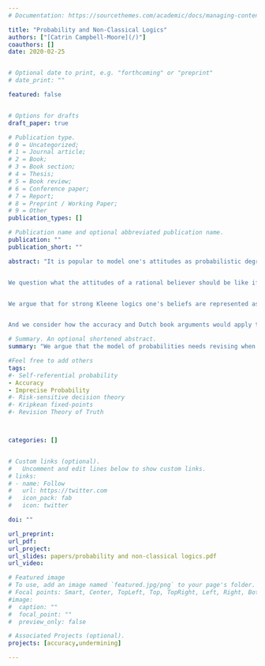 ```yaml
---
# Documentation: https://sourcethemes.com/academic/docs/managing-content/

title: "Probability and Non-Classical Logics"
authors: ["[Catrin Campbell-Moore](/)"]
coauthors: []
date: 2020-02-25


# Optional date to print, e.g. "forthcoming" or "preprint"
# date_print: ""

featured: false


# Options for drafts
draft_paper: true

# Publication type.
# 0 = Uncategorized;
# 1 = Journal article;
# 2 = Book;
# 3 = Book section;
# 4 = Thesis;
# 5 = Book review;
# 6 = Conference paper;
# 7 = Report;
# 8 = Preprint / Working Paper;
# 9 = Other
publication_types: []

# Publication name and optional abbreviated publication name.
publication: ""
publication_short: ""

abstract: "It is popular to model one's attitudes as probabilistic degrees of belief; and various arguments are given for this, such as the Dutch book argument or accuracy argument. However, this model and the corresponding justifications assume classical logic; e.g. someone should have degree of belief 1 that the wall is either red or not red -- but perhaps the wall is vaguely red and some alternative attitude should be allowed.


We question what the attitudes of a rational believer should be like if the underlying logic is non-classical. And we argue that we need to more radically revise the picture of probabilistic belief, they should no longer simply assign numerical values to sentences.


We argue that for strong Kleene logics one's beliefs are represented as a pair of numerical values, and for supervaluational logic, one should adopt sets of probabilities, i.e. so-called imprecise probabilities.


And we consider how the accuracy and Dutch book arguments would apply to these alternative models of belief. "

# Summary. An optional shortened abstract.
summary: "We argue that the model of probabilities needs revising when non-classical logics are considered. For strong-Kleene logic we suggest a belief-pair, and for supervaluational logic adopt imprecise probability."

#Feel free to add others
tags:
#- Self-referential probability
- Accuracy
- Imprecise Probability
#- Risk-sensitive decision theory
#- Kripkean fixed-points
#- Revision Theory of Truth



categories: []


# Custom links (optional).
#   Uncomment and edit lines below to show custom links.
# links:
# - name: Follow
#   url: https://twitter.com
#   icon_pack: fab
#   icon: twitter

doi: ""

url_preprint:
url_pdf:
url_project:
url_slides: papers/probability and non-classical logics.pdf
url_video:

# Featured image
# To use, add an image named `featured.jpg/png` to your page's folder.
# Focal points: Smart, Center, TopLeft, Top, TopRight, Left, Right, BottomLeft, Bottom, BottomRight.
#image:
#  caption: ""
#  focal_point: ""
#  preview_only: false

# Associated Projects (optional).
projects: [accuracy,undermining]

---
```

